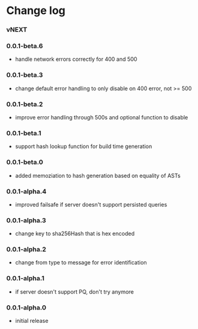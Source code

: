 # Change log

### vNEXT

### 0.0.1-beta.6
- handle network errors correctly for 400 and 500

### 0.0.1-beta.3
- change default error handling to only disable on 400 error, not >= 500

### 0.0.1-beta.2
- improve error handling through 500s and optional function to disable

### 0.0.1-beta.1
- support hash lookup function for build time generation

### 0.0.1-beta.0
- added memoziation to hash generation based on equality of ASTs

### 0.0.1-alpha.4
- improved failsafe if server doesn't support persisted queries

### 0.0.1-alpha.3
- change key to sha256Hash that is hex encoded

### 0.0.1-alpha.2
- change from type to message for error identification

### 0.0.1-alpha.1
- if server doesn't support PQ, don't try anymore

### 0.0.1-alpha.0
- initial release
